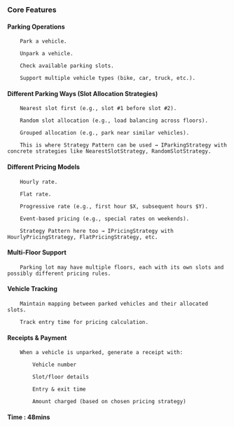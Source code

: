 ﻿### Core Features

#### Parking Operations

        Park a vehicle.

        Unpark a vehicle.

        Check available parking slots.

        Support multiple vehicle types (bike, car, truck, etc.).

#### Different Parking Ways (Slot Allocation Strategies)

        Nearest slot first (e.g., slot #1 before slot #2).

        Random slot allocation (e.g., load balancing across floors).

        Grouped allocation (e.g., park near similar vehicles).

        This is where Strategy Pattern can be used → IParkingStrategy with concrete strategies like NearestSlotStrategy, RandomSlotStrategy.

#### Different Pricing Models

        Hourly rate.

        Flat rate.

        Progressive rate (e.g., first hour $X, subsequent hours $Y).

        Event-based pricing (e.g., special rates on weekends).

        Strategy Pattern here too → IPricingStrategy with HourlyPricingStrategy, FlatPricingStrategy, etc.

#### Multi-Floor Support

        Parking lot may have multiple floors, each with its own slots and possibly different pricing rules.

#### Vehicle Tracking

        Maintain mapping between parked vehicles and their allocated slots.

        Track entry time for pricing calculation.

#### Receipts & Payment

        When a vehicle is unparked, generate a receipt with:

            Vehicle number

            Slot/floor details

            Entry & exit time

            Amount charged (based on chosen pricing strategy)

#### Time : 48mins